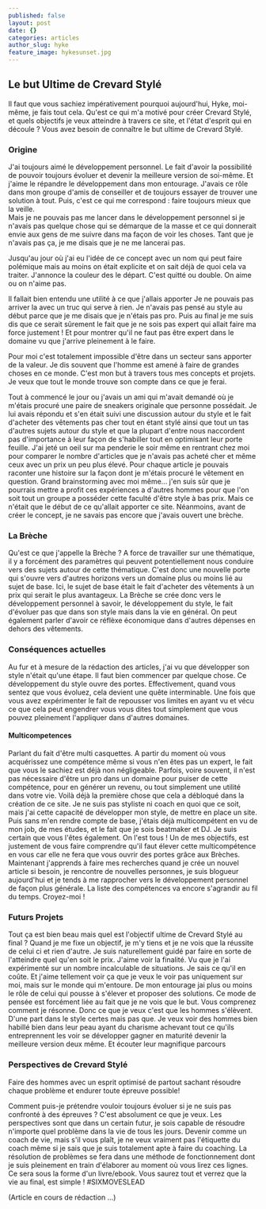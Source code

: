 ```yaml
---
published: false
layout: post
date: {}
categories: articles
author_slug: hyke
feature_image: hykesunset.jpg
---
```

## Le but Ultime de Crevard Stylé

Il faut que vous sachiez impérativement pourquoi aujourd'hui, Hyke, moi-même, je fais tout cela.
Qu'est ce qui m'a motivé pour créer Crevard Stylé, et quels objectifs je veux atteindre à travers ce site, et l'état d'esprit qui en découle ?
Vous avez besoin de connaître le but ultime de Crevard Stylé.

### Origine 

J'ai toujours aimé le développement personnel. Le fait d'avoir la possibilité de pouvoir toujours évoluer et devenir la meilleure version de soi-même. Et j'aime le répandre le développement dans mon entourage. J'avais ce rôle dans mon groupe d'amis de conseiller et de toujours essayer de trouver une solution à tout. Puis, c'est ce qui me correspond : faire toujours mieux que la veille.  
Mais je ne pouvais pas me lancer dans le développement personnel si je n'avais pas quelque chose qui se démarque de la masse et ce qui donnerait envie aux gens de me suivre dans ma façon de voir les choses. Tant que je n'avais pas ça, je me disais que je ne me lancerai pas.  

Jusqu'au jour où j'ai eu l'idée de ce concept avec un nom qui peut faire polémique mais au moins on était explicite et on sait déjà de quoi cela va traiter. J'annonce la couleur des le départ. C'est quitté ou double. On aime ou on n'aime pas.

Il fallait bien entendu une utilité à ce que j'allais apporter 
Je ne pouvais pas arriver la avec un truc qui serve à rien.
Je n'avais pas pensé au style au début parce que je me disais que je n'étais pas pro. Puis au final je me suis dis que ce serait sûrement le fait que je ne sois pas expert qui allait faire ma force justement ! Et pour montrer qu'il ne faut pas être expert dans le domaine vu que j'arrive pleinement à le faire.

Pour moi c'est totalement impossible d'être dans un secteur sans apporter de la valeur. Je dis souvent que l'homme est amené à faire de grandes choses en ce monde. C'est mon but à travers tous mes concepts et projets. Je veux que tout le monde trouve son compte dans ce que je ferai.

Tout à commencé le jour ou j'avais un ami qui m'avait demandé où je m'étais procuré une paire de sneakers originale que personne possédait. Je lui avais répondu et s'en était suivi une discussion autour du style et le fait d'acheter des vêtements pas cher tout en étant stylé ainsi que tout un tas d'autres sujets autour du style et que la plupart d'entre nous naccordent pas d'importance à leur façon de s'habiller tout en optimisant leur porte feuille.
J'ai jeté un oeil sur ma penderie le soir même en rentrant chez moi pour comparer le nombre d'articles que je n'avais pas acheté cher et même ceux avec un prix un peu plus élevé. Pour chaque article je pouvais raconter une histoire sur la façon dont je m'étais procuré le vêtement en question.
Grand brainstorming avec moi même... j'en suis sûr que je pourrais mettre a profit ces expériences a d'autres hommes pour que l'on soit tout un groupe a posséder cette faculté d'être style à bas prix. Mais ce n'était que le début de ce qu'allait apporter ce site. Néanmoins, avant de créer le concept, je ne savais pas encore que j'avais ouvert une brèche. 

### La Brèche

Qu'est ce que j'appelle la Brèche ?  A force de travailler sur une thématique, il y a forcément des paramètres qui peuvent potentiellement nous conduire vers des sujets autour de cette thématique. C'est donc une nouvelle porte qui s'ouvre vers d'autres horizons vers un domaine plus ou moins lié au sujet de base. Ici, le sujet de base était le fait d'acheter des vêtements à un prix qui serait le plus avantageux. La Brèche se crée donc vers le développement personnel à savoir, le développement du style, le fait d'évoluer pas que dans son style mais dans la vie en général. On peut également parler d'avoir ce réflèxe économique dans d'autres dépenses en dehors des vêtements.

### Conséquences actuelles

Au fur et à mesure de la rédaction des articles, j'ai vu que développer son style n'était qu'une étape. Il faut bien commencer par quelque chose. Ce développement du style ouvre des portes. Effectivement, quand vous sentez que vous évoluez, cela devient une quête interminable. Une fois que vous avez expérimenter le fait de repousser vos limites en ayant vu et vécu ce que cela peut engendrer vous vous dites tout simplement que vous pouvez pleinement l'appliquer dans d'autres domaines.

#### Multicompetences
Parlant du fait d'être multi casquettes. A partir du moment où vous acquérissez une compétence même si vous n'en êtes pas un expert, le fait que vous le sachiez est déjà non négligeable. Parfois, voire souvent, il n'est pas nécessaire d'être un pro dans un domaine pour puiser de cette compétence, pour en générer un revenu, ou tout simplement une utilité dans votre vie.
Voilà déjà la première chose que cela a débloqué dans la création de ce site. Je ne suis pas styliste ni coach en quoi que ce soit, mais j'ai cette capacité de développer mon style, de mettre en place un site. Puis sans m'en rendre compte de base, j'étais déjà multicompétent en vu de mon job, de mes études, et le fait que je sois beatmaker et DJ. Je suis certain que vous l'êtes également. On l'est tous ! Un de mes objectifs, est justement de vous faire comprendre qu'il faut élever cette multicompétence en vous car elle ne fera que vous ouvrir des portes grâce aux Brèches.
Maintenant j'apprends à faire mes recherches quand je crée un nouvel article si besoin, je rencontre de nouvelles personnes, je suis blogueur aujourd'hui et je tends à me rapprocher vers le développement personnel de façon plus générale. La liste des compétences va encore s'agrandir au fil du temps. Croyez-moi !

### Futurs Projets

Tout ça est bien beau mais quel est l'objectif ultime de Crevard Stylé au final ?
Quand je me fixe un objectif, je m'y tiens et je ne vois que la réussite de celui ci et rien d'autre. Je suis naturellement guidé par faire en sorte de l'atteindre quel qu'en soit le prix. J'aime voir la finalité. Vu que je l'ai expérimenté sur un nombre incalculable de situations. Je sais ce qu'il en coûte. Et j'aime tellement voir ça que je veux le voir pas uniquement sur moi, mais sur le monde qui m'entoure. De mon entourage jai plus ou moins le rôle de celui qui pousse à s'élever et proposer des solutions. Ce mode de pensée est forcément liée au fait que je ne vois que le but. Vous comprenez comment je résonne.
Donc ce que je veux c'est que les hommes s'élèvent. D'une part dans le style certes mais pas que. Je veux voir des hommes bien habillé bien dans leur peau ayant du charisme achevant tout ce qu'ils entreprennent les voir se développer gagner en maturité devenir la meilleure version deux même. Et écouter leur magnifique parcours

### Perspectives de Crevard Stylé

Faire des hommes avec un esprit optimisé de partout sachant résoudre chaque problème et endurer toute épreuve possible!

Comment puis-je prétendre vouloir toujours évoluer si je ne suis pas confronté à des épreuves ? C'est absolument ce que je veux. Les perspectives sont que dans un certain futur, je sois capable de résoudre n'importe quel problème dans la vie de tous les jours. Devenir comme un coach de vie, mais s'il vous plaît, je ne veux vraiment pas l'étiquette du coach même si je sais que je suis totalement apte à faire du coaching. La résolution de problèmes se fera dans une méthode de fonctionnement dont je suis pleinement en train d'élaborer au moment où vous lirez ces lignes. Ce sera sous la forme d'un livre/ebook. Vous saurez tout et verrez que la vie au final, est simple ! #SIXMOVESLEAD


(Article en cours de rédaction ...)

